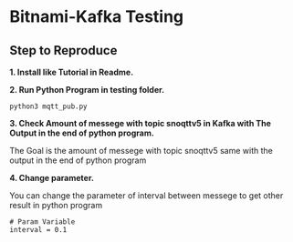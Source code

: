 # Bitnami-Kafka Testing


## Step to Reproduce

**1. Install like Tutorial in Readme.**

**2. Run Python Program in testing folder.**

```
python3 mqtt_pub.py
```

**3. Check Amount of messege with topic snoqttv5 in Kafka with The Output in the end of python program.**

The Goal is the amount of messege with topic snoqttv5 same with the output in the end of python program

**4. Change parameter.**

You can change the parameter of interval between messege to get other result in python program

```
# Param Variable
interval = 0.1
```
